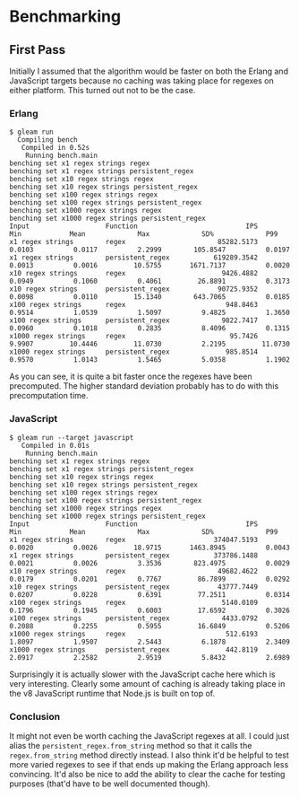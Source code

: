 # Benchmarking

## First Pass

Initially I assumed that the algorithm would be faster on both the Erlang and JavaScript targets because no caching was taking place for regexes on either platform. This turned out not to be the case.

### Erlang

```console
$ gleam run
  Compiling bench
   Compiled in 0.52s
    Running bench.main
benching set x1 regex strings regex
benching set x1 regex strings persistent_regex
benching set x10 regex strings regex
benching set x10 regex strings persistent_regex
benching set x100 regex strings regex
benching set x100 regex strings persistent_regex
benching set x1000 regex strings regex
benching set x1000 regex strings persistent_regex
Input                   Function                           IPS             Min            Mean             Max             SD%             P99
x1 regex strings        regex                       85282.5173          0.0103          0.0117          2.2999        105.8547          0.0197
x1 regex strings        persistent_regex           619289.3542          0.0013          0.0016         10.5755       1671.7137          0.0020
x10 regex strings       regex                        9426.4882          0.0949          0.1060          0.4061         26.8891          0.3173
x10 regex strings       persistent_regex            90725.9352          0.0098          0.0110         15.1340        643.7065          0.0185
x100 regex strings      regex                         948.8463          0.9514          1.0539          1.5097          9.4825          1.3650
x100 regex strings      persistent_regex             9822.7417          0.0960          0.1018          0.2835          8.4096          0.1315
x1000 regex strings     regex                          95.7426          9.9907         10.4446         11.0730          2.2195         11.0730
x1000 regex strings     persistent_regex              985.8514          0.9570          1.0143          1.5465          5.0358          1.1902
```

As you can see, it is quite a bit faster once the regexes have been precomputed. The higher standard deviation probably has to do with this precomputation time.

### JavaScript

```console
$ gleam run --target javascript
   Compiled in 0.01s
    Running bench.main
benching set x1 regex strings regex
benching set x1 regex strings persistent_regex
benching set x10 regex strings regex
benching set x10 regex strings persistent_regex
benching set x100 regex strings regex
benching set x100 regex strings persistent_regex
benching set x1000 regex strings regex
benching set x1000 regex strings persistent_regex
Input                   Function                           IPS             Min            Mean             Max             SD%             P99
x1 regex strings        regex                      374047.5193          0.0020          0.0026         18.9715       1463.8945          0.0043
x1 regex strings        persistent_regex           373786.1488          0.0021          0.0026          3.3536        823.4975          0.0029
x10 regex strings       regex                       49682.4622          0.0179          0.0201          0.7767         86.7899          0.0292
x10 regex strings       persistent_regex            43777.7449          0.0207          0.0228          0.6391         77.2511          0.0314
x100 regex strings      regex                        5140.0109          0.1796          0.1945          0.6003         17.6592          0.3026
x100 regex strings      persistent_regex             4433.0792          0.2088          0.2255          0.5955         16.6849          0.5206
x1000 regex strings     regex                         512.6193          1.8097          1.9507          2.5443          6.1878          2.3409
x1000 regex strings     persistent_regex              442.8119          2.0917          2.2582          2.9519          5.8432          2.6989
```

Surprisingly it is actually slower with the JavaScript cache here which is very interesting. Clearly some amount of caching is already taking place in the v8 JavaScript runtime that Node.js is built on top of.

### Conclusion

It might not even be worth caching the JavaScript regexes at all. I could just alias the `persistent_regex.from_string` method so that it calls the `regex.from_string` method directly instead. I also think it'd be helpful to test more varied regexes to see if that ends up making the Erlang approach less convincing. It'd also be nice to add the ability to clear the cache for testing purposes (that'd have to be well documented though).